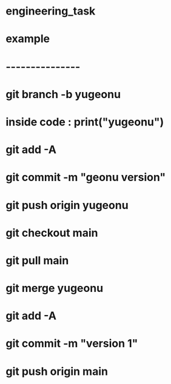 # engineering_task
#
# example
# ---------------
# git branch -b yugeonu
# inside code : print("yugeonu")
# git add -A
# git commit -m "geonu version"
# git push origin yugeonu
# git checkout main
# git pull main
# git merge yugeonu
# git add -A
# git commit -m "version 1"
# git push origin main
